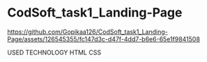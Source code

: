 # CodSoft_task1_Landing-Page

https://github.com/Gopikaa126/CodSoft_task1_Landing-Page/assets/126545355/fc147d3c-d47f-4dd7-b6e6-65e1f9841508

USED TECHNOLOGY
HTML
CSS
